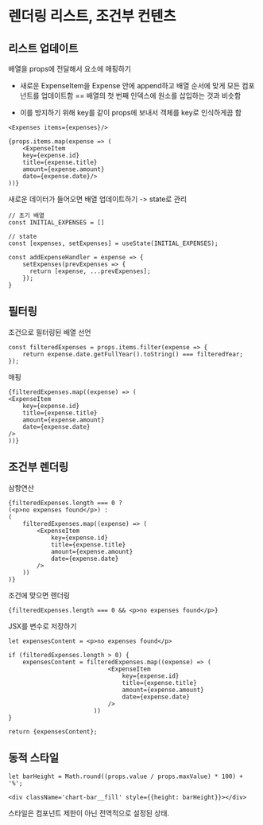 # 렌더링 리스트, 조건부 컨텐츠

## 리스트 업데이트

배열을 props에 전달해서 요소에 매핑하기

- 새로운 ExpenseItem을 Expense 안에 append하고 배열 순서에 맞게 모든 컴포넌트를 업데이트함 == 배열의 첫 번째 인덱스에 원소를 삽입하는 것과 비슷함

- 이를 방지하기 위해 key를 같이 props에 보내서 객체를 key로 인식하게끔 함

```react
<Expenses items={expenses}/>

{props.items.map(expense => (
    <ExpenseItem 
    key={expense.id}
    title={expense.title} 
    amount={expense.amount} 
    date={expense.date}/>
))}
```

새로운 데이터가 들어오면 배열 업데이트하기 -> state로 관리

```react
// 초기 배열
const INITIAL_EXPENSES = []

// state
const [expenses, setExpenses] = useState(INITIAL_EXPENSES);
  
const addExpenseHandler = expense => {
    setExpenses(prevExpenses => {
      return [expense, ...prevExpenses];
    });
}
```

## 필터링

조건으로 필터링된 배열 선언

```react
const filteredExpenses = props.items.filter(expense => {
    return expense.date.getFullYear().toString() === filteredYear;
});
```

매핑

```react
{filteredExpenses.map((expense) => (
<ExpenseItem
    key={expense.id}
    title={expense.title}
    amount={expense.amount}
    date={expense.date}
/>
))}
```

## 조건부 렌더링

삼항연산

```react
{filteredExpenses.length === 0 ? 
(<p>no expenses found</p>) :
(
    filteredExpenses.map((expense) => (
        <ExpenseItem
            key={expense.id}
            title={expense.title}
            amount={expense.amount}
            date={expense.date}
        />
    ))
)}
```

조건에 맞으면 렌더링

```react
{filteredExpenses.length === 0 && <p>no expenses found</p>}
```

JSX를 변수로 저장하기

```react
let expensesContent = <p>no expenses found</p>

if (filteredExpenses.length > 0) {
    expensesContent = filteredExpenses.map((expense) => (
                            <ExpenseItem
                                key={expense.id}
                                title={expense.title}
                                amount={expense.amount}
                                date={expense.date}
                            />
                        ))
}

return {expensesContent};
```

## 동적 스타일

```react
let barHeight = Math.round((props.value / props.maxValue) * 100) + '%';

<div className='chart-bar__fill' style={{height: barHeight}}></div>
```

스타일은 컴포넌트 제한이 아닌 전역적으로 설정된 상태.
